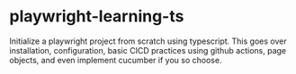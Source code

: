 # playwright-learning-ts
Initialize a playwright project from scratch using typescript. This goes over installation, configuration, basic CICD practices using github actions, page objects, and even implement cucumber if you so choose.
